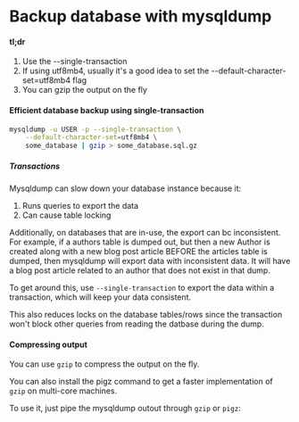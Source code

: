 # Backup database with mysqldump

#### tl;dr
1. Use the --single-transaction
2. If using utf8mb4, usually it's a good idea to set the --default-character-set=utf8mb4 flag
3. You can gzip the output on the fly


#### Efficient database backup using single-transaction
```bash
mysqldump -u USER -p --single-transaction \
    --default-character-set=utf8mb4 \
    some_database | gzip > some_database.sql.gz
```

##### Transactions
Mysqldump can slow down your database instance because it:
1. Runs queries to export the data
2. Can cause table locking

Additionally, on databases that are in-use, the export can bc inconsistent. For example, if a authors table is dumped out, but then a new Author is created along with a new blog post article BEFORE the articles table is dumped, then mysqldump will export data with inconsistent data. It will have a blog post article related to an author that does not exist in that dump.

To get around this, use `--single-transaction` to export the data within a transaction, which will keep your data consistent.

This also reduces locks on the database tables/rows since the transaction won't block other queries from reading the datbase during the dump.


#### Compressing output
You can use `gzip` to compress the output on the fly.

You can also install the pigz command to get a faster implementation of `gzip` on multi-core machines.

To use it, just pipe the mysqldump outout through `gzip` or `pigz`:


